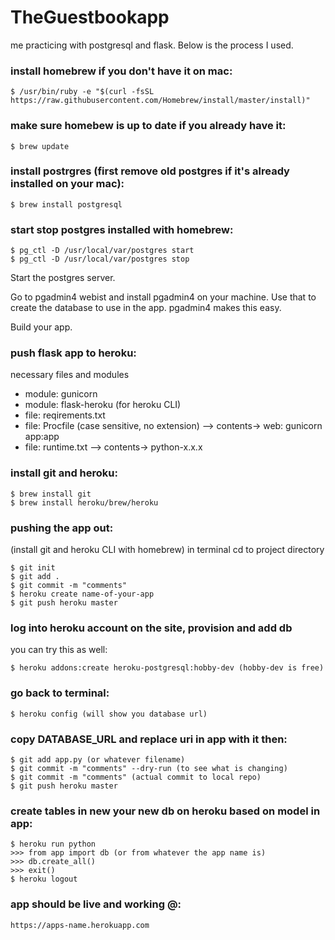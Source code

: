 # TheGuestbookapp
me practicing with postgresql and flask. Below is the process I used.

### install homebrew if you don't have it on mac:
```
$ /usr/bin/ruby -e "$(curl -fsSL https://raw.githubusercontent.com/Homebrew/install/master/install)"
```

### make sure homebew is up to date if you already have it:
```
$ brew update
```

### install postrgres (first remove old postgres if it's already installed on your mac):
```
$ brew install postgresql
```
### start stop postgres installed with homebrew:
```
$ pg_ctl -D /usr/local/var/postgres start
$ pg_ctl -D /usr/local/var/postgres stop
```
Start the postgres server.

Go to pgadmin4 webist and install pgadmin4 on your machine. Use that to create the database to use in the app. pgadmin4 makes this easy.

Build your app.

### push flask app to heroku:
necessary files and modules
* module: gunicorn
* module: flask-heroku (for heroku CLI)
* file: reqirements.txt
* file: Procfile (case sensitive, no extension) --> contents-> web: gunicorn app:app
* file: runtime.txt --> contents-> python-x.x.x

### install git and heroku:
```
$ brew install git
$ brew install heroku/brew/heroku
```
### pushing the app out:
(install git and heroku CLI with homebrew)
in terminal cd to project directory
```
$ git init
$ git add .
$ git commit -m "comments"
$ heroku create name-of-your-app
$ git push heroku master
```

### log into heroku account on the site, provision and add db
you can try this as well:
```
$ heroku addons:create heroku-postgresql:hobby-dev (hobby-dev is free)
```
### go back to terminal:
```
$ heroku config (will show you database url)
```
### copy DATABASE_URL and replace uri in app with it then:
```
$ git add app.py (or whatever filename)
$ git commit -m "comments" --dry-run (to see what is changing)
$ git commit -m "comments" (actual commit to local repo)
$ git push heroku master
```

### create tables in new your new db on heroku based on model in app:
```
$ heroku run python
>>> from app import db (or from whatever the app name is)
>>> db.create_all()
>>> exit()
$ heroku logout
```

### app should be live and working @: 
```
https://apps-name.herokuapp.com
```
